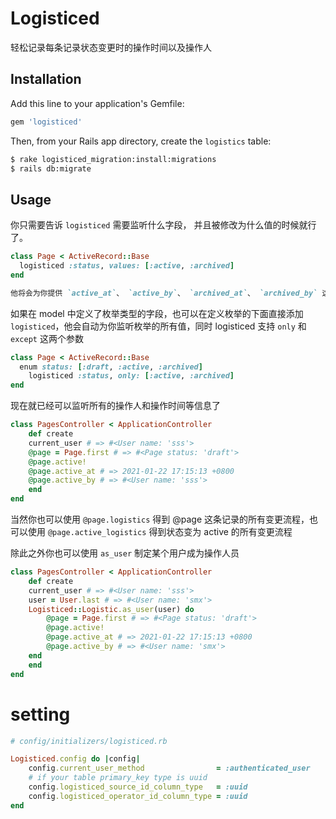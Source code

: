 # Logisticed
轻松记录每条记录状态变更时的操作时间以及操作人
## Installation

Add this line to your application's Gemfile:

```ruby
gem 'logisticed'
```

Then, from your Rails app directory, create the `logistics` table:
```bash
$ rake logisticed_migration:install:migrations
$ rails db:migrate
```
## Usage

你只需要告诉 `logisticed` 需要监听什么字段， 并且被修改为什么值的时候就行了。

```ruby
class Page < ActiveRecord::Base
  logisticed :status, values: [:active, :archived]
end

他将会为你提供 `active_at`、 `active_by`、 `archived_at`、 `archived_by` 这几个方法，为你提供某个状态最近的操作历史
```

如果在 model 中定义了枚举类型的字段，也可以在定义枚举的下面直接添加 `logisticed`，他会自动为你监听枚举的所有值，同时 logisticed 支持 `only` 和 `except` 这两个参数

```ruby
class Page < ActiveRecord::Base
  enum status: [:draft, :active, :archived]
	logisticed :status, only: [:active, :archived]
end
```

现在就已经可以监听所有的操作人和操作时间等信息了
```ruby
class PagesController < ApplicationController
	def create
    current_user # => #<User name: 'sss'>
    @page = Page.first # => #<Page status: 'draft'>
    @page.active!
    @page.active_at # => 2021-01-22 17:15:13 +0800
    @page.active_by # => #<User name: 'sss'>
	end
end
```

当然你也可以使用 `@page.logistics` 得到 @page 这条记录的所有变更流程，也可以使用 `@page.active_logistics` 得到状态变为 active 的所有变更流程

除此之外你也可以使用 `as_user` 制定某个用户成为操作人员

```ruby
class PagesController < ApplicationController
	def create
    current_user # => #<User name: 'sss'>
    user = User.last # => #<User name: 'smx'>
    Logisticed::Logistic.as_user(user) do
    	@page = Page.first # => #<Page status: 'draft'>
    	@page.active!
    	@page.active_at # => 2021-01-22 17:15:13 +0800
    	@page.active_by # => #<User name: 'smx'>
    end
	end
end
```
# setting

```ruby
# config/initializers/logisticed.rb

Logisticed.config do |config|
	config.current_user_method                = :authenticated_user
	# if your table primary_key type is uuid
	config.logisticed_source_id_column_type   = :uuid
	config.logisticed_operator_id_column_type = :uuid
end
```